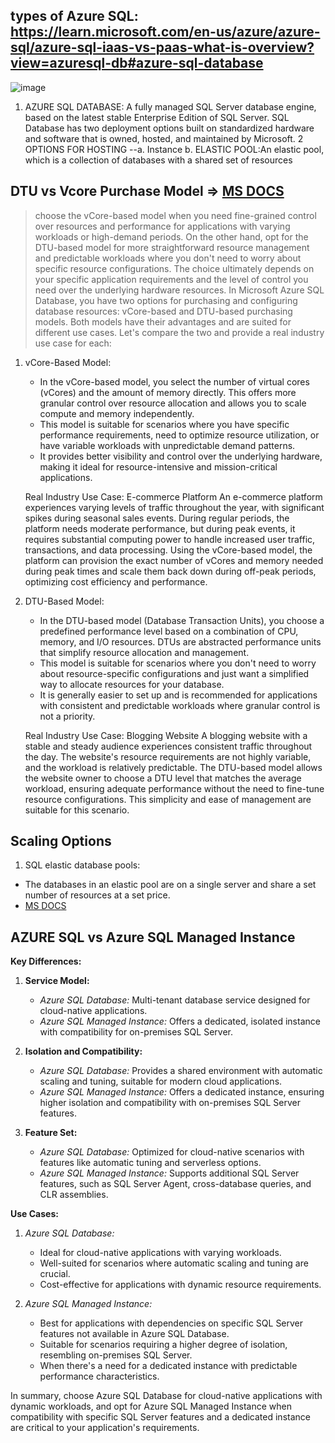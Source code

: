 ## types of Azure SQL: https://learn.microsoft.com/en-us/azure/azure-sql/azure-sql-iaas-vs-paas-what-is-overview?view=azuresql-db#azure-sql-database
![image](https://github.com/Ananyojha/az-305/assets/76782360/bf9a82cd-968b-4f9a-9a13-8e41acf000a7)
1. AZURE SQL DATABASE: A fully managed SQL Server database engine, based on the latest stable Enterprise Edition of SQL Server. SQL Database has two deployment options built on standardized hardware and software that is owned, hosted, and maintained by Microsoft. 2 OPTIONS FOR HOSTING --a. Instance b. ELASTIC POOL:An elastic pool, which is a collection of databases with a shared set of resources


## DTU vs Vcore Purchase Model => [MS DOCS](https://learn.microsoft.com/en-us/azure/azure-sql/database/service-tiers-sql-database-vcore?view=azuresql-db#compare-vcore-and-dtu-purchasing-models)
> choose the vCore-based model when you need fine-grained control over resources and performance for applications with varying workloads or high-demand periods. On the other hand, opt for the DTU-based model for more straightforward resource management and predictable workloads where you don't need to worry about specific resource configurations. The choice ultimately depends on your specific application requirements and the level of control you need over the underlying hardware resources.
In Microsoft Azure SQL Database, you have two options for purchasing and configuring database resources: vCore-based and DTU-based purchasing models. Both models have their advantages and are suited for different use cases. Let's compare the two and provide a real industry use case for each:

1. vCore-Based Model:
   - In the vCore-based model, you select the number of virtual cores (vCores) and the amount of memory directly. This offers more granular control over resource allocation and allows you to scale compute and memory independently.
   - This model is suitable for scenarios where you have specific performance requirements, need to optimize resource utilization, or have variable workloads with unpredictable demand patterns.
   - It provides better visibility and control over the underlying hardware, making it ideal for resource-intensive and mission-critical applications.

   Real Industry Use Case: E-commerce Platform
   An e-commerce platform experiences varying levels of traffic throughout the year, with significant spikes during seasonal sales events. During regular periods, the platform needs moderate performance, but during peak events, it requires substantial computing power to handle increased user traffic, transactions, and data processing. Using the vCore-based model, the platform can provision the exact number of vCores and memory needed during peak times and scale them back down during off-peak periods, optimizing cost efficiency and performance.

2. DTU-Based Model:
   - In the DTU-based model (Database Transaction Units), you choose a predefined performance level based on a combination of CPU, memory, and I/O resources. DTUs are abstracted performance units that simplify resource allocation and management.
   - This model is suitable for scenarios where you don't need to worry about resource-specific configurations and just want a simplified way to allocate resources for your database.
   - It is generally easier to set up and is recommended for applications with consistent and predictable workloads where granular control is not a priority.

   Real Industry Use Case: Blogging Website
   A blogging website with a stable and steady audience experiences consistent traffic throughout the day. The website's resource requirements are not highly variable, and the workload is relatively predictable. The DTU-based model allows the website owner to choose a DTU level that matches the average workload, ensuring adequate performance without the need to fine-tune resource configurations. This simplicity and ease of management are suitable for this scenario.

## Scaling Options
1. SQL elastic database pools:
- The databases in an elastic pool are on a single server and share a set number of resources at a set price.
- [MS DOCS](https://learn.microsoft.com/en-us/azure/azure-sql/database/elastic-pool-overview?view=azuresql)

## AZURE SQL vs Azure SQL Managed Instance
**Key Differences:**

1. **Service Model:**
   - *Azure SQL Database:* Multi-tenant database service designed for cloud-native applications.
   - *Azure SQL Managed Instance:* Offers a dedicated, isolated instance with compatibility for on-premises SQL Server.

2. **Isolation and Compatibility:**
   - *Azure SQL Database:* Provides a shared environment with automatic scaling and tuning, suitable for modern cloud applications.
   - *Azure SQL Managed Instance:* Offers a dedicated instance, ensuring higher isolation and compatibility with on-premises SQL Server features.

3. **Feature Set:**
   - *Azure SQL Database:* Optimized for cloud-native scenarios with features like automatic tuning and serverless options.
   - *Azure SQL Managed Instance:* Supports additional SQL Server features, such as SQL Server Agent, cross-database queries, and CLR assemblies.

**Use Cases:**

1. *Azure SQL Database:*
   - Ideal for cloud-native applications with varying workloads.
   - Well-suited for scenarios where automatic scaling and tuning are crucial.
   - Cost-effective for applications with dynamic resource requirements.

2. *Azure SQL Managed Instance:*
   - Best for applications with dependencies on specific SQL Server features not available in Azure SQL Database.
   - Suitable for scenarios requiring a higher degree of isolation, resembling on-premises SQL Server.
   - When there's a need for a dedicated instance with predictable performance characteristics.

In summary, choose Azure SQL Database for cloud-native applications with dynamic workloads, and opt for Azure SQL Managed Instance when compatibility with specific SQL Server features and a dedicated instance are critical to your application's requirements.
